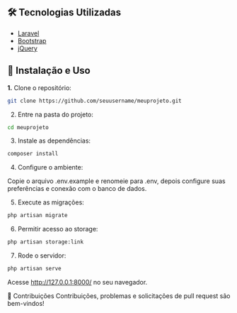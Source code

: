 ## 🛠️ Tecnologias Utilizadas

- [Laravel](https://laravel.com/)
- [Bootstrap](https://getbootstrap.com/)
- [jQuery](https://jquery.com/)
  
  
## 💼 Instalação e Uso

**1.** Clone o repositório:

```bash
git clone https://github.com/seuusername/meuprojeto.git
```

2. Entre na pasta do projeto:

```bash
cd meuprojeto
```
3. Instale as dependências:

```bash
composer install
```
4. Configure o ambiente:

Copie o arquivo .env.example e renomeie para .env, depois configure suas preferências e conexão com o banco de dados.

5. Execute as migrações:

```bash
php artisan migrate
```

6. Permitir acesso ao storage:

```bash
php artisan storage:link
```

7. Rode o servidor:

```bash
php artisan serve
```

Acesse http://127.0.0.1:8000/ no seu navegador.

🤝 Contribuições
Contribuições, problemas e solicitações de pull request são bem-vindos!
